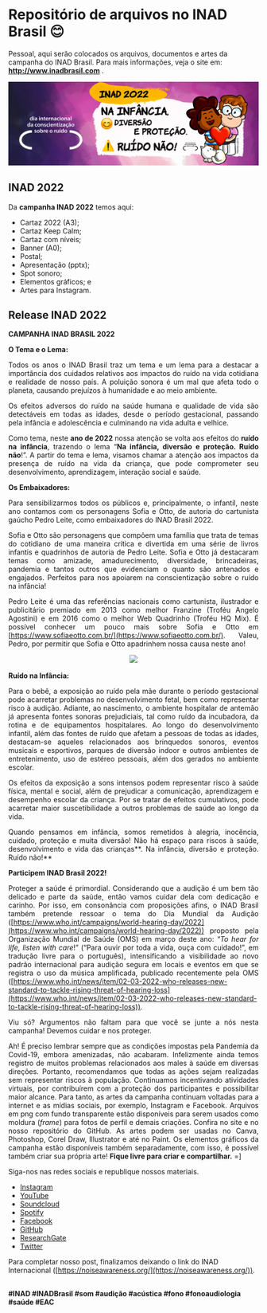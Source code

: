 # Repositório de arquivos no INAD Brasil 😊 

Pessoal, aqui serão colocados os arquivos, documentos e artes da campanha do INAD Brasil.
Para mais informações, veja o site em: **http://www.inadbrasil.com** .

![INAD 2022](https://github.com/inadbrasil/inad/blob/main/readme-files/github-banner-2022.jpg?raw=true)

## INAD 2022

Da **campanha INAD 2022** temos aqui:
 - Cartaz 2022 (A3);
 - Cartaz Keep Calm;
 - Cartaz com níveis;
 - Banner (A0);
 - Postal;
 - Apresentação (pptx);
 - Spot sonoro; 
 - Elementos gráficos; e
 - Artes para Instagram.

## Release INAD 2022

**CAMPANHA INAD BRASIL 2022**

**O Tema e o Lema:**

<div align="justify">

Todos os anos o INAD Brasil traz um tema e um lema para a destacar a importância dos cuidados relativos aos impactos do ruído na vida cotidiana e realidade de nosso país. A poluição sonora é um mal que afeta todo o planeta, causando prejuízos à humanidade e ao meio ambiente.

Os efeitos adversos do ruído na saúde humana e qualidade de vida são detectáveis em todas as idades, desde o período gestacional, passando pela infância e adolescência e culminando na vida adulta e velhice.

Como tema, neste  **ano de 2022**  nossa atenção se volta aos efeitos do  **ruído na infância**, trazendo o lema “**Na infância, diversão e proteção. Ruído não**!”. A partir do tema e lema, visamos chamar a atenção aos impactos da presença de ruído na vida da criança, que pode comprometer seu desenvolvimento, aprendizagem, interação social e saúde.

**Os Embaixadores:**

Para sensibilizarmos todos os públicos e, principalmente, o infantil, neste ano contamos com os personagens Sofia e Otto, de autoria do cartunista gaúcho Pedro Leite, como embaixadores do INAD Brasil 2022.

Sofia e Otto são personagens que compõem uma família que trata de temas do cotidiano de uma maneira crítica e divertida em uma série de livros infantis e quadrinhos de autoria de Pedro Leite. Sofia e Otto já destacaram temas como amizade, amadurecimento, diversidade, brincadeiras, pandemia e tantos outros que evidenciam o quanto são antenados e engajados. Perfeitos para nos apoiarem na conscientização sobre o ruído na infância!

Pedro Leite é uma das referências nacionais como cartunista, ilustrador e publicitário premiado em 2013 como melhor Franzine (Troféu Angelo Agostini) e em 2016 como o melhor Web Quadrinho (Troféu HQ Mix). É possível conhecer um pouco mais sobre Sofia e Otto em  [https://www.sofiaeotto.com.br/](https://www.sofiaeotto.com.br/). Valeu, Pedro, por permitir que Sofia e Otto apadrinhem nossa causa neste ano!

</div>

<div align="center">
<img src="http://www.inadbrasil.com/wp-content/uploads/2022/04/Cartaz-INAD-Brasil-2022-g2-738x1024.png" width="600px">
</div>

<div align="justify">

**Ruído na Infância:**

Para o bebê, a exposição ao ruído pela mãe durante o período gestacional pode acarretar problemas no desenvolvimento fetal, bem como representar risco à audição. Adiante, ao nascimento, o ambiente hospitalar de antemão já apresenta fontes sonoras prejudiciais, tal como ruído da incubadora, da rotina e de equipamentos hospitalares. Ao longo do desenvolvimento infantil, além das fontes de ruído que afetam a pessoas de todas as idades, destacam-se aqueles relacionados aos brinquedos sonoros, eventos musicais e esportivos, parques de diversão indoor e outros ambientes de entretenimento, uso de estéreo pessoais, além dos gerados no ambiente escolar.

Os efeitos da exposição a sons intensos podem representar risco à saúde física, mental e social, além de prejudicar a comunicação, aprendizagem e desempenho escolar da criança. Por se tratar de efeitos cumulativos, pode acarretar maior suscetibilidade a outros problemas de saúde ao longo da vida.

Quando pensamos em infância, somos remetidos à alegria, inocência, cuidado, proteção e muita diversão! Não há espaço para riscos à saúde, desenvolvimento e vida das crianças**. Na infância, diversão e proteção. Ruído não!**

**Participem INAD Brasil 2022!**

Proteger a saúde é primordial. Considerando que a audição é um bem tão delicado e parte da saúde, então vamos cuidar dela com dedicação e carinho. Por isso, em consonância com proposições afins, o INAD Brasil também pretende ressoar o tema do Dia Mundial da Audição ([https://www.who.int/campaigns/world-hearing-day/2022](https://www.who.int/campaigns/world-hearing-day/2022)) proposto pela Organização Mundial de Saúde (OMS) em março deste ano: “_To hear for life, listen with care_!” (“Para ouvir por toda a vida, ouça com cuidado!”, em tradução livre para o português), intensificando a visibilidade ao novo padrão internacional para audição segura em locais e eventos em que se registra o uso da música amplificada, publicado recentemente pela OMS ([https://www.who.int/news/item/02-03-2022-who-releases-new-standard-to-tackle-rising-threat-of-hearing-loss](https://www.who.int/news/item/02-03-2022-who-releases-new-standard-to-tackle-rising-threat-of-hearing-loss)).

Viu só? Argumentos não faltam para que você se junte a nós nesta campanha! Devemos cuidar e nos proteger.

Ah! É preciso lembrar sempre que as condições impostas pela Pandemia da Covid-19, embora amenizadas, não acabaram. Infelizmente ainda temos registro de muitos problemas relacionados aos males à saúde em diversas direções. Portanto, recomendamos que todas as ações sejam realizadas sem representar riscos à população. Continuamos incentivando atividades virtuais, por contribuírem com a proteção dos participantes e possibilitar maior alcance. Para tanto, as artes da campanha continuam voltadas para a internet e as mídias sociais, por exemplo, Instagram e Facebook. Arquivos em png com fundo transparente estão disponíveis para serem usados como moldura (_frame_) para fotos de perfil e demais criações. Confira no site e no nosso repositório do GitHub. As artes podem ser usadas no Canva, Photoshop, Corel Draw, Illustrator e até no Paint. Os elementos gráficos da campanha estão disponíveis também separadamente, com isso, é possível também criar sua própria arte! **Fique livre para criar e compartilhar.** =]

</div>

Siga-nos nas redes sociais e republique nossos materiais.

-   [Instagram](http://www.instagram.com/inad.brasil)
-   [YouTube](https://www.youtube.com/@inadbrasil)
-   [Soundcloud](https://soundcloud.com/inad-brasil)
-   [Spotify](https://open.spotify.com/show/6uvlvmUAVExun7Z5VZanoZ)
-   [Facebook](https://facebook.com/inad.brasil)
-   [GitHub](https://github.com/inadbrasil/inad)
-   [ResearchGate](https://www.researchgate.net/publication/355213575_Dia_Internacional_de_Conscientizacao_Sobre_o_Ruido_-_INAD_Brasil)
-   [Twitter](https://twitter.com/intent/user?screen_name=INADBrasil)

Para completar nosso post, finalizamos deixando o link do INAD Internacional ([https://noiseawareness.org/](https://noiseawareness.org/)).

##
  
**#INAD #INADBrasil #som #audição #acústica #fono #fonoaudiologia #saúde #EAC**
